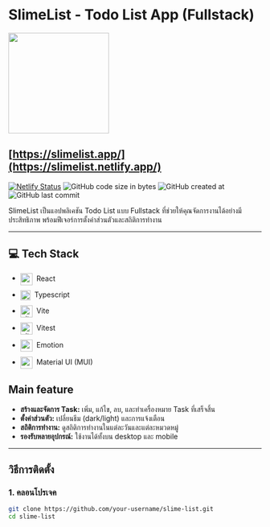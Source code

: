 # SlimeList - Todo List App (Fullstack)

<img src="https://slimelist.netlify.app/images/Logo-slime.png" width="200">
<!-- แทรกรูปโลโก้หรือภาพหน้าจอ -->

## [https://slimelist.app/](https://slimelist.netlify.app/)
[![Netlify Status](https://api.netlify.com/api/v1/badges/e3b07d34-f0da-4280-9076-fd40eea893c6/deploy-status)](https://app.netlify.com/sites/react-cool-todo-app/deploys)
![GitHub code size in bytes](https://img.shields.io/github/languages/code-size/maciekt07/TodoApp?color=%23b624ff)
![GitHub created at ](https://img.shields.io/github/created-at/maciekt07/TodoApp?color=%23b624ff)
![GitHub last commit](https://img.shields.io/github/last-commit/maciekt07/TodoApp?color=%23b624ff)


SlimeList เป็นแอปพลิเคชัน Todo List แบบ Fullstack ที่ช่วยให้คุณจัดการงานได้อย่างมีประสิทธิภาพ พร้อมฟีเจอร์การตั้งค่าส่วนตัวและสถิติการทำงาน

---

## 💻 Tech Stack
<ul style="display: flex; flex-direction: column; gap:10px;">
  <li style="vertical-align: middle;">
    <img src="https://go-skill-icons.vercel.app/api/icons?i=react" alt="react" width="24" style="vertical-align: middle; margin-right: 4px;" /> React
  </li>
    <li style="vertical-align: middle;">
    <img src="https://go-skill-icons.vercel.app/api/icons?i=express" alt="typescript" width="20" style="vertical-align: middle;margin-right: 4px;" /> Typescript
  </li>
    <li style="vertical-align: middle;">
    <img src="https://go-skill-icons.vercel.app/api/icons?i=vite" alt="vite" width="24" style="vertical-align: middle;margin-right: 4px;" /> Vite
  </li>
  <li style="vertical-align: middle;">
    <img src="https://go-skill-icons.vercel.app/api/icons?i=vitest" alt="vitest" width="24" style="vertical-align: middle;margin-right: 4px;" /> Vitest
  </li>
  <li style="vertical-align: middle;">
    <img src="https://go-skill-icons.vercel.app/api/icons?i=emotion" alt="emotion" width="24" style="vertical-align: middle;margin-right: 4px;" /> Emotion
  </li>
    <li style="vertical-align: middle;">
    <img src="https://go-skill-icons.vercel.app/api/icons?i=mui" alt="mui" width="24" style="vertical-align: middle;margin-right: 4px;" /> Material UI (MUI)
  </li>
</ul>

## Main feature

- **สร้างและจัดการ Task:** เพิ่ม, แก้ไข, ลบ, และทำเครื่องหมาย Task ที่เสร็จสิ้น
- **ตั้งค่าส่วนตัว:** เปลี่ยนธีม (dark/light) และการแจ้งเตือน
- **สถิติการทำงาน:** ดูสถิติการทำงานในแต่ละวันและแต่ละหมวดหมู่
- **รองรับหลายอุปกรณ์:** ใช้งานได้ทั้งบน desktop และ mobile

---

## วิธีการติดตั้ง

### 1. คลอนโปรเจค

```bash
git clone https://github.com/your-username/slime-list.git
cd slime-list
